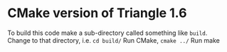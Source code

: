 # CMake version of Triangle 1.6

To build this code make a sub-directory called something like `build`.
Change to that directory, i.e. `cd build/`
Run CMake, `cmake ../`
Run make